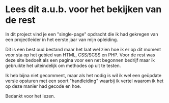 # Lees dit a.u.b. voor het bekijken van de rest
In dit project vind je een "single-page" opdracht die ik had
gekregen van een projectleider in het eerste jaar van mijn opleiding.

Dit is een best oud bestand maar het laat wel zien hoe ik er op dit moment voor sta
op het gebied van HTML, CSS/SCSS en PHP. Voor de rest was deze site bedoelt
als een pagina voor een net begonnen bedrijf maar ik gebruikte het uiteindelijk
om methodes op uit te testen.

Ik heb bijna niet gecomment, maar als het nodig is wil ik wel een geüpdate versie
opsturen met een soort "handleiding" waarbij ik vertel waarom ik het op deze manier
had gecode en hoe.

Bedankt voor het lezen.
